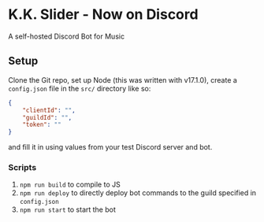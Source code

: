 # K.K. Slider - Now on Discord
A self-hosted Discord Bot for Music

## Setup

Clone the Git repo, set up Node (this was written with v17.1.0), 
create a `config.json` file in the `src/` directory like so:

```json
{
    "clientId": "",
    "guildId": "",
    "token": ""
}
```
and fill it in using values from your test Discord server and bot.

### Scripts

1. `npm run build` to compile to JS
2. `npm run deploy` to directly deploy bot commands to the guild specified in `config.json`
3. `npm run start` to start the bot